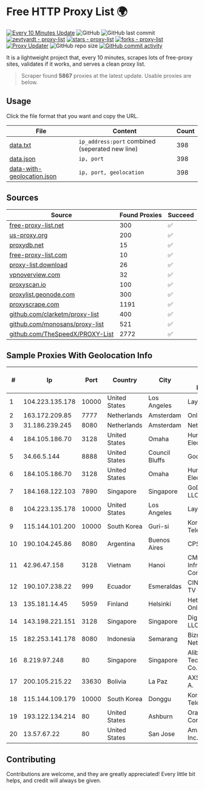 
# Free HTTP Proxy List 🌍

[![Every 10 Minutes Update](https://github.com/mertguvencli/http-proxy-list/actions/workflows/main.yml/badge.svg?branch=main)](https://github.com/mertguvencli/http-proxy-list/actions/workflows/main.yml)
![GitHub](https://img.shields.io/github/license/mertguvencli/http-proxy-list)
![GitHub last commit](https://img.shields.io/github/last-commit/mertguvencli/http-proxy-list)
[![zevtyardt - proxy-list](https://img.shields.io/static/v1?label=zevtyardt&message=proxy-list&color=blue&logo=github)](https://github.com/zevtyardt/proxy-list "Go to GitHub repo")
[![stars - proxy-list](https://img.shields.io/github/stars/zevtyardt/proxy-list?style=social)](https://github.com/zevtyardt/proxy-list)
[![forks - proxy-list](https://img.shields.io/github/forks/zevtyardt/proxy-list?style=social)](https://github.com/zevtyardt/proxy-list)
[![Proxy Updater](https://github.com/zevtyardt/proxy-list/workflows/Proxy%20Updater/badge.svg)](https://github.com/zevtyardt/proxy-list/actions?query=workflow:"Proxy+Updater")
![GitHub repo size](https://img.shields.io/github/repo-size/zevtyardt/proxy-list)
[![GitHub commit activity](https://img.shields.io/github/commit-activity/m/zevtyardt/proxy-list?logo=commits)](https://github.com/zevtyardt/proxy-list/commits/main)

It is a lightweight project that, every 10 minutes, scrapes lots of free-proxy sites, validates if it works, and serves a clean proxy list.

> Scraper found **5867** proxies at the latest update. Usable proxies are below.

## Usage

Click the file format that you want and copy the URL.

|File|Content|Count|
|----|-------|-----|
|[data.txt](https://raw.githubusercontent.com/mertguvencli/http-proxy-list/main/proxy-list/data.txt)|`ip_address:port` combined (seperated new line)|398|
|[data.json](https://raw.githubusercontent.com/mertguvencli/http-proxy-list/main/proxy-list/data.json)|`ip, port`|398|
|[data-with-geolocation.json](https://raw.githubusercontent.com/mertguvencli/http-proxy-list/main/proxy-list/data-with-geolocation.json)|`ip, port, geolocation`|398|

## Sources

|Source|Found Proxies|Succeed|
|------|-------------|-------|
|[free-proxy-list.net](https://free-proxy-list.net)|300|✅|
|[us-proxy.org](https://www.us-proxy.org)|200|✅|
|[proxydb.net](http://proxydb.net)|15|✅|
|[free-proxy-list.com](https://free-proxy-list.com/?page=&port=&type%5B%5D=http&type%5B%5D=https&up_time=0&search=Search)|10|✅|
|[proxy-list.download](https://www.proxy-list.download/HTTP)|26|✅|
|[vpnoverview.com](https://vpnoverview.com/privacy/anonymous-browsing/free-proxy-servers)|32|✅|
|[proxyscan.io](https://www.proxyscan.io)|100|✅|
|[proxylist.geonode.com](https://proxylist.geonode.com/api/proxy-list?limit=300&page=1&sort_by=lastChecked&sort_type=desc&protocols=http,https)|300|✅|
|[proxyscrape.com](https://api.proxyscrape.com/v2/?request=displayproxies&protocol=http&timeout=10000&country=all&ssl=all&anonymity=all)|1191|✅|
|[github.com/clarketm/proxy-list](https://raw.githubusercontent.com/clarketm/proxy-list/master/proxy-list-raw.txt)|400|✅|
|[github.com/monosans/proxy-list](https://raw.githubusercontent.com/monosans/proxy-list/main/proxies/http.txt)|521|✅|
|[github.com/TheSpeedX/PROXY-List](https://raw.githubusercontent.com/TheSpeedX/PROXY-List/master/http.txt)|2772|✅|


## Sample Proxies With Geolocation Info

|#|Ip|Port|Country|City|Internet Service Provider|
|-|--|----|-------|----|-------------------------|
|1|104.223.135.178|10000|United States|Los Angeles|LayerHost|
|2|163.172.209.85|7777|Netherlands|Amsterdam|Online SAS NL|
|3|31.186.239.245|8080|Netherlands|Amsterdam|NetSkope Inc|
|4|184.105.186.70|3128|United States|Omaha|Hurricane Electric LLC|
|5|34.66.5.144|8888|United States|Council Bluffs|Google LLC|
|6|184.105.186.70|3128|United States|Omaha|Hurricane Electric LLC|
|7|184.168.122.103|7890|Singapore|Singapore|GoDaddy.com, LLC|
|8|104.223.135.178|10000|United States|Los Angeles|LayerHost|
|9|115.144.101.200|10000|South Korea|Guri-si|Korea Telecom|
|10|190.104.245.86|8080|Argentina|Buenos Aires|CPS|
|11|42.96.47.158|3128|Vietnam|Hanoi|CMC Telecom Infrastructure Company|
|12|190.107.238.22|999|Ecuador|Esmeraldas|CINECABLE TV|
|13|135.181.14.45|5959|Finland|Helsinki|Hetzner Online GmbH|
|14|143.198.221.151|3128|Singapore|Singapore|DigitalOcean, LLC|
|15|182.253.141.178|8080|Indonesia|Semarang|Biznet Networks|
|16|8.219.97.248|80|Singapore|Singapore|Alibaba (US) Technology Co., Ltd.|
|17|200.105.215.22|33630|Bolivia|La Paz|AXS Bolivia S. A.|
|18|115.144.109.179|10000|South Korea|Donggu|Korea Telecom|
|19|193.122.134.214|80|United States|Ashburn|Oracle Corporation|
|20|13.57.67.22|80|United States|San Jose|Amazon.com, Inc.|



## Contributing

Contributions are welcome, and they are greatly appreciated! Every
little bit helps, and credit will always be given.

